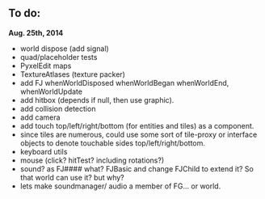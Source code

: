 To do:
------  

**Aug. 25th, 2014**

- world dispose (add signal)
- quad/placeholder tests
- PyxelEdit maps
- TextureAtlases (texture packer)
- add FJ whenWorldDisposed whenWorldBegan whenWorldEnd, whenWorldUpdate
- add hitbox (depends if null, then use graphic).
- add collision detection
- add camera
- add touch top/left/right/bottom (for entities and tiles) as a component.
- since tiles are numerous, could use some sort of tile-proxy or interface objects to denote touchable sides top/left/right/bottom.
- keyboard utils
- mouse (click? hitTest? including rotations?)
- sound? as FJ#### what? FJBasic and change FJChild to extend it? So that world can use it? but why?
- lets make soundmanager/ audio a member of FG... or world.